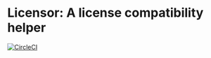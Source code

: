 # Licensor: A license compatibility helper

[![CircleCI][1]][0]

[0]: https://circleci.com/gh/jpvillaisaza/licensor
[1]: https://circleci.com/gh/jpvillaisaza/licensor.svg?style=svg
